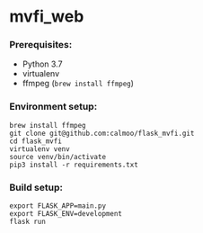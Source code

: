 # mvfi_web

### Prerequisites:

- Python 3.7
- virtualenv
- ffmpeg (`brew install ffmpeg`)

### Environment setup:
 
```
brew install ffmpeg
git clone git@github.com:calmoo/flask_mvfi.git
cd flask_mvfi
virtualenv venv
source venv/bin/activate
pip3 install -r requirements.txt
```
 
### Build setup:

```
export FLASK_APP=main.py
export FLASK_ENV=development
flask run
```
